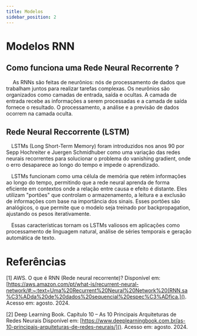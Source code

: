 ```yaml
---
title: Modelos
sidebar_position: 2
---
```



# Modelos RNN

## Como funciona uma Rede Neural Recorrente ?
&emsp; As RNNs são feitas de neurônios: nós de processamento de dados que trabalham juntos para realizar tarefas complexas. Os neurônios são organizados como camadas de entrada, saída e ocultas. A camada de entrada recebe as informações a serem processadas e a camada de saída fornece o resultado. O processamento, a análise e a previsão de dados ocorrem na camada oculta. 

## Rede Neural Reccorrente (LSTM)
&emsp;LSTMs (Long Short-Term Memory) foram introduzidos nos anos 90 por Sepp Hochreiter e Juergen Schmidhuber como uma variação das redes neurais recorrentes para solucionar o problema do vanishing gradient, onde o erro desaparece ao longo do tempo e impede o aprendizado.

&emsp;LSTMs funcionam como uma célula de memória que retém informações ao longo do tempo, permitindo que a rede neural aprenda de forma eficiente em contextos onde a relação entre causa e efeito é distante. Eles utilizam "portões" que controlam o armazenamento, a leitura e a exclusão de informações com base na importância dos sinais. Esses portões são analógicos, o que permite que o modelo seja treinado por backpropagation, ajustando os pesos iterativamente.

&emsp;Essas características tornam os LSTMs valiosos em aplicações como processamento de linguagem natural, análise de séries temporais e geração automática de texto.

# Referências 

[1] AWS. O que é RNN (Rede neural recorrente)? Disponível em: [https://aws.amazon.com/pt/what-is/recurrent-neural-network/#:~:text=Uma%20Recurrent%20Neural%20Network%20(RNN,sa%C3%ADda%20de%20dados%20sequencial%20espec%C3%ADfica.](). Acesso em:  agosto. 2024.

[2] Deep Learning Book. Capítulo 10 – As 10 Principais Arquiteturas de Redes Neurais Disponível em: [https://www.deeplearningbook.com.br/as-10-principais-arquiteturas-de-redes-neurais/](). Acesso em:  agosto. 2024.
